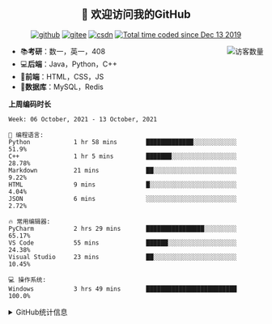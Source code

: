 <h2 align="center">👋 欢迎访问我的GitHub</h2>
<p align="center">
  <a href="https://github.com/eternidad33"><img src="https://img.shields.io/badge/GitHub-ff79c6" alt="github"></a>
  <a href="https://gitee.com/eternidad33"><img src="https://img.shields.io/badge/Gitee-fe7300" alt="gitee"></a>
  <a href="https://blog.csdn.net/qq_42907802"><img src="https://img.shields.io/badge/CSDN-cf000e" alt="csdn"></a>
  <a href="https://wakatime.com/@Tian"><img src="https://wakatime.com/badge/user/938325ad-aa1b-4e8a-8efd-04fff7660bd5.svg" alt="Total time coded since Dec 13 2019" /></a>
</p>

<img align='right' src="https://profile-counter.glitch.me/eternidad33/count.svg" alt="访客数量"/>

- 📚**考研**：数一，英一，408
- 💻**后端**：Java，Python，C++
- 📝**前端**：HTML，CSS，JS
- 💼**数据库**：MySQL，Redis

**上周编码时长**  

<!--START_SECTION:waka-->
```text
Week: 06 October, 2021 - 13 October, 2021

💬 编程语言: 
Python            1 hr 58 mins        █████████████░░░░░░░░░░░░   51.9% 
C++               1 hr 5 mins         ███████░░░░░░░░░░░░░░░░░░   28.78% 
Markdown          21 mins             ██░░░░░░░░░░░░░░░░░░░░░░░   9.22% 
HTML              9 mins              █░░░░░░░░░░░░░░░░░░░░░░░░   4.04% 
JSON              6 mins              ░░░░░░░░░░░░░░░░░░░░░░░░░   2.72%

🔥 常用编辑器: 
PyCharm           2 hrs 29 mins       ████████████████░░░░░░░░░   65.17% 
VS Code           55 mins             ██████░░░░░░░░░░░░░░░░░░░   24.38% 
Visual Studio     23 mins             ██░░░░░░░░░░░░░░░░░░░░░░░   10.45%

💻 操作系统: 
Windows           3 hrs 49 mins       █████████████████████████   100.0%

```


<!--END_SECTION:waka-->

<details>
<summary>GitHub统计信息</summary>

<br/>

> 动态太少，不好意思展示
> 
> 下面的GitHub统计信息是来自于[github-readme-stats](https://github.com/anuraghazra/github-readme-stats)项目，里边有[中文文档](https://github.com/anuraghazra/github-readme-stats/blob/master/readme_cn.md)

<a href="https://github.com/eternidad33/eternidad33">
  <img align="center" src="https://github-readme-stats.anuraghazra1.vercel.app/api?username=eternidad33&show_icons=true" />
</a>
</details>


